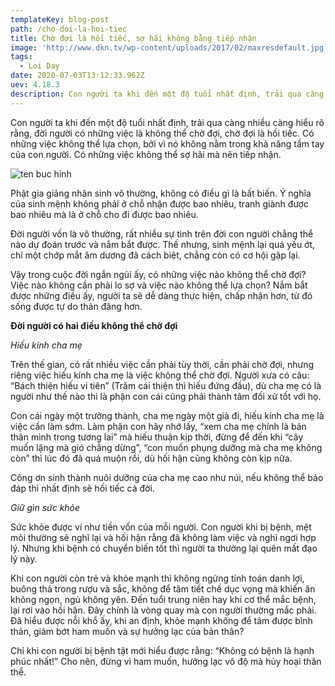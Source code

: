 ```yaml
---
templateKey: blog-post
path: /cho-doi-la-hoi-tiec
title: Chờ đợi là hối tiếc, sợ hãi không bằng tiếp nhận
image: 'http://www.dkn.tv/wp-content/uploads/2017/02/maxresdefault.jpg' 
tags:
  - Loi Day
date: 2020-07-03T13:12:33.962Z
uev: 4.18.3
description: Con người ta khi đến một độ tuổi nhất định, trải qua càng nhiều càng hiểu rõ rằng, đời người có những việc là không thể chờ đợi, chờ đợi là hối tiếc.
---
```


Con người ta khi đến một độ tuổi nhất định, trải qua càng nhiều càng hiểu rõ rằng, đời người có những việc là không thể chờ đợi, chờ đợi là hối tiếc. Có những việc không thể lựa chọn, bởi vì nó không nằm trong khả năng tầm tay của con người. Có những việc không thể sợ hãi mà nên tiếp nhận. 

![ten buc hinh](http://trithucvn.net/wp-content/uploads/2017/07/nguoi-gia.jpg "ten buc hinh")

Phật gia giảng nhân sinh vô thường, không có điều gì là bất biến. Ý nghĩa của sinh mệnh không phải ở chỗ nhận được bao nhiêu, tranh giành được bao nhiêu mà là ở chỗ cho đi được bao nhiêu. 

Đời người vốn là vô thường, rất nhiều sự tình trên đời con người chẳng thể nào dự đoán trước và nắm bắt được. Thế nhưng, sinh mệnh lại quá yếu ớt, chỉ một chớp mắt âm dương đã cách biệt, chẳng còn có cơ hội gặp lại.

Vậy trong cuộc đời ngắn ngủi ấy, có những việc nào không thể chờ đợi? Việc nào không cần phải lo sợ và việc nào không thể lựa chọn? Nắm bắt được những điều ấy, người ta sẽ dễ dàng thực hiện, chấp nhận hơn, từ đó sống được tự do thản đãng hơn.

**Đời người có hai điều không thể chờ đợi**

*Hiếu kính cha mẹ*

Trên thế gian, có rất nhiều việc cần phải tùy thời, cần phải chờ đợi, nhưng riêng việc hiếu kính cha mẹ là việc không thể chờ đợi. Người xưa có câu: “Bách thiện hiếu vi tiên” (Trăm cái thiện thì hiếu đứng đầu), dù cha mẹ có là người như thế nào thì là phận con cái cũng phải thành tâm đối xử tốt với họ.

Con cái ngày một trưởng thành, cha mẹ ngày một già đi, hiếu kính cha mẹ là việc cần làm sớm. Làm phận con hãy nhớ lấy, “xem cha mẹ chính là bản thân mình trong tương lai” mà hiếu thuận kịp thời, đừng để đến khi “cây muốn lặng mà gió chẳng dừng”, “con muốn phụng dưỡng mà cha mẹ không còn” thì lúc đó đã quá muộn rồi, dù hối hận cũng không còn kịp nữa.

Công ơn sinh thành nuôi dưỡng của cha mẹ cao như núi, nếu không thể báo đáp thì nhất định sẽ hối tiếc cả đời.

*Giữ gìn sức khỏe*

Sức khỏe được ví như tiền vốn của mỗi người. Con người khi bị bệnh, mệt mỏi thường sẽ nghĩ lại và hối hận rằng đã không làm việc và nghỉ ngơi hợp lý. Nhưng khi bệnh có chuyển biến tốt thì người ta thường lại quên mất đạo lý này.

Khi con người còn trẻ và khỏe mạnh thì không ngừng tính toán danh lợi, buông thả trong rượu và sắc, không để tâm tiết chế dục vọng mà khiến ăn không ngọn, ngủ không yên. Đến tuổi trung niên hay khi cơ thể mắc bệnh, lại rơi vào hối hận. Đây chính là vòng quay mà con người thường mắc phải. Đã hiểu được nỗi khổ ấy, khi an định, khỏe mạnh không để tâm được bình thản, giảm bớt ham muốn và sự hưởng lạc của bản thân?

Chỉ khi con người bị bệnh tật mới hiểu được rằng: “Không có bệnh là hạnh phúc nhất!” Cho nên, đừng vì ham muốn, hưởng lạc vô độ mà hủy hoại thân thể.
